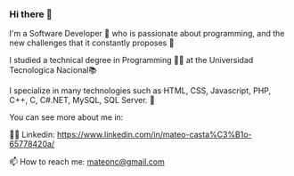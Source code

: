 ### Hi there 👋
I'm a Software Developer 🚀 who is passionate about programming, and the new challenges that it constantly proposes 🙌

I studied a technical degree in Programming 👨‍🎓 at the Universidad Tecnologica Nacional📚

I specialize in many technologies such as HTML, CSS, Javascript, PHP, C++, C, C#.NET, MySQL, SQL Server. 🤖

You can see more about me in:

👷‍♂️ Linkedin: https://www.linkedin.com/in/mateo-casta%C3%B1o-65778420a/

📫 How to reach me: mateonc@gmail.com

<!--
**MateCastano/MateCastano** is a ✨ _special_ ✨ repository because its `README.md` (this file) appears on your GitHub profile.

Here are some ideas to get you started:

- 🔭 I’m currently working on ...
- 🌱 I’m currently learning ...
- 👯 I’m looking to collaborate on ...
- 🤔 I’m looking for help with ...
- 💬 Ask me about ...
- 📫 How to reach me: ...
- 😄 Pronouns: ...
- ⚡ Fun fact: ...
-->
